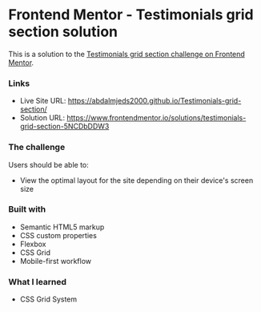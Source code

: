 # Frontend Mentor - Testimonials grid section solution

This is a solution to the [Testimonials grid section challenge on Frontend Mentor](https://www.frontendmentor.io/challenges/testimonials-grid-section-Nnw6J7Un7).


### Links

- Live Site URL: https://abdalmjeds2000.github.io/Testimonials-grid-section/
- Solution URL: https://www.frontendmentor.io/solutions/testimonials-grid-section-5NCDbDDW3


### The challenge
Users should be able to:
- View the optimal layout for the site depending on their device's screen size


### Built with
- Semantic HTML5 markup
- CSS custom properties
- Flexbox
- CSS Grid
- Mobile-first workflow


### What I learned
- CSS Grid System
